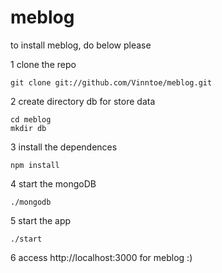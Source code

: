 meblog
======

to install meblog, do below please

1 clone the repo

    git clone git://github.com/Vinntoe/meblog.git
    
2 create directory db for store data

    cd meblog
    mkdir db

3 install the dependences

    npm install
    
4 start the mongoDB

    ./mongodb
    
5 start the app

    ./start

6 access http://localhost:3000 for meblog :)
